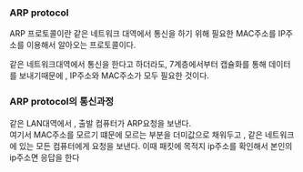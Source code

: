 ### ARP protocol

ARP 프로토콜이란
같은 네트워크 대역에서 통신을 하기 위해 필요한 MAC주소를 IP주소를 이용해서 알아오는 프로토콜이다.

같은 네트워크대역에서 통신을 한다고 하더라도, 7계층에서부터 캡슐화를 통해 데이터를 보내기때문에 , IP주소와 MAC주소가 모두 필요한 것이다.

### ARP protocol의 통신과정
같은 LAN대역에서 , 출발 컴퓨터가 ARP요청을 보낸다.  
여기서 MAC주소를 모르기 떄문에 모르는 부분을 더미값으로 채워두고 , 같은 네트워크에 있는 모든 컴퓨터에게 요청을 보낸다.
이때 패킷에 목적지 ip주소를 확인해서 본인의 ip주소면 응답을 한다
